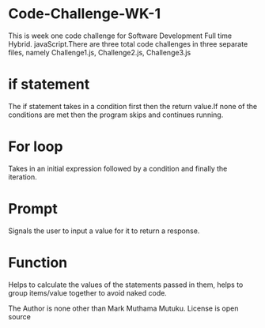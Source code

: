 # Code-Challenge-WK-1
This is week one code challenge for Software Development Full time Hybrid. javaScript.There are three total code challenges in three separate files, namely Challenge1.js, Challenge2.js, Challenge3.js

# if statement
The if statement takes in a condition first then the return value.If none of the conditions are met then the program skips and continues running.

# For loop
Takes in an initial expression followed by a condition and finally the iteration.

# Prompt
Signals the user to input a value for it to return a response.

# Function 
Helps to calculate the values of the statements passed in them, helps to group items/value together to avoid naked code.

The Author is none other than Mark Muthama Mutuku.
License is open source